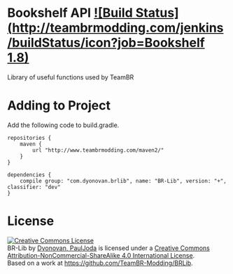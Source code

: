 Bookshelf API [![Build Status](http://teambrmodding.com/jenkins/buildStatus/icon?job=Bookshelf 1.8)](http://teambrmodding.com/jenkins/job/Bookshelf%201.8/)
======

Library of useful functions used by TeamBR

Adding to Project
=================

Add the following code to build.gradle.

```
repositories {
    maven {
        url "http://www.teambrmodding.com/maven2/"
    }
}

dependencies {
    compile group: "com.dyonovan.brlib", name: "BR-Lib", version: "+", classifier: "dev"
}
```

License
=======
<a rel="license" href="http://creativecommons.org/licenses/by-nc-sa/4.0/"><img alt="Creative Commons License" style="border-width:0" src="https://i.creativecommons.org/l/by-nc-sa/4.0/88x31.png" /></a><br /><span xmlns:dct="http://purl.org/dc/terms/" property="dct:title">BR-Lib</span> by <a xmlns:cc="http://creativecommons.org/ns#" href="https://github.com/TeamBR-Modding/BRLib" property="cc:attributionName" rel="cc:attributionURL">Dyonovan, PaulJoda</a> is licensed under a <a rel="license" href="http://creativecommons.org/licenses/by-nc-sa/4.0/">Creative Commons Attribution-NonCommercial-ShareAlike 4.0 International License</a>.<br />Based on a work at <a xmlns:dct="http://purl.org/dc/terms/" href="https://github.com/TeamBR-Modding/BRLib" rel="dct:source">https://github.com/TeamBR-Modding/BRLib</a>.
